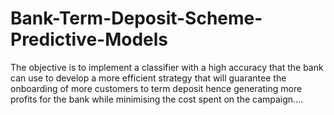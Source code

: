 # Bank-Term-Deposit-Scheme-Predictive-Models
The objective is to implement a classifier with a high accuracy that the bank can use to develop a more efficient strategy that will guarantee the onboarding of more customers to term deposit hence generating more profits for the bank while minimising the cost spent on the campaign....
